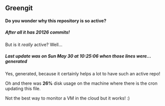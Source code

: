 ## Greengit

#### Do you wonder why this repository is so active?

##### After all it has 20126 commits!

But is it *really* active? Well...

##### Last update was on Sun May 30 at 10:25:06 when those lines were... generated

Yes, generated, because it certainly helps a lot to have such an active repo!

Oh and there was **26%** disk usage on the machine
where there is the cron updating this file.

Not the best way to monitor a VM in the cloud but it works! :)
